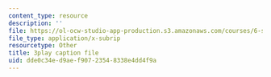 ```yaml
---
content_type: resource
description: ''
file: https://ol-ocw-studio-app-production.s3.amazonaws.com/courses/6-s897-machine-learning-for-healthcare-spring-2019/dde0c34ed9aef90723548338e4dd4f9a_vof7x8r_ZUA.srt
file_type: application/x-subrip
resourcetype: Other
title: 3play caption file
uid: dde0c34e-d9ae-f907-2354-8338e4dd4f9a
---
```

